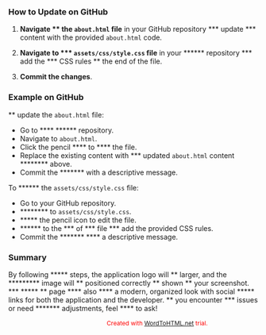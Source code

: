 <h3>How to Update on GitHub</h3>
<ol>
    <li>
        <p><strong>Navigate ** the <code>about.html</code> file</strong> in your GitHub repository *** update *** content with the provided <code>about.html</code> code.</p>
    </li>
    <li>
        <p><strong>Navigate to *** <code>assets/css/style.css</code> file</strong> in your ****** repository *** add the *** CSS rules ** the end of the file.</p>
    </li>
    <li>
        <p><strong>Commit the changes</strong>.</p>
    </li>
</ol>
<h3>Example on GitHub</h3>
<p>** update the <code>about.html</code> file:</p>
<ul>
    <li>Go to **** ****** repository.</li>
    <li>Navigate to <code>about.html</code>.</li>
    <li>Click the pencil **** to **** the file.</li>
    <li>Replace the existing content with *** updated <code>about.html</code> content ******** above.</li>
    <li>Commit the ******* with a descriptive message.</li>
</ul>
<p>To ****** the <code>assets/css/style.css</code> file:</p>
<ul>
    <li>Go to your GitHub repository.</li>
    <li>******** to <code>assets/css/style.css</code>.</li>
    <li>***** the pencil icon to edit the file.</li>
    <li>****** to the *** of *** file *** add the provided CSS rules.</li>
    <li>Commit the ******* **** a descriptive message.</li>
</ul>
<h3>Summary</h3>
<p>By following ***** steps, the application logo will ** larger, and the ********* image will ** positioned correctly ** shown ** your screenshot. *** ***** ** page **** also **** a modern, organized look with social ***** links for both the application and the developer. ** you encounter *** issues or need ******* adjustments, feel **** to ask!</p>
<div style="color: red; font-size: 12px; width: 600px; margin: 0 auto; text-align: center;">Created with <a href="https://wordtohtml.net/">WordToHTML.net</a> trial.</div>
